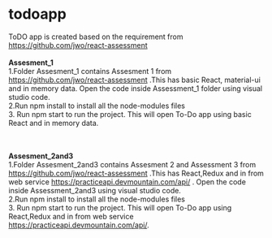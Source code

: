 # todoapp
ToDO app is created based on the requirement from https://github.com/jwo/react-assessment </br>
</br>
<b>Assesment_1</b> </br>
1.Folder Assesment_1 contains Assesment 1 from  https://github.com/jwo/react-assessment .This has basic React, material-ui and in memory 
data. Open the code inside Assessment_1 folder using visual studio code. </br>
2.Run npm install to install all the node-modules files </br>
3. Run npm start to run the project. This will open To-Do app using basic React and in memory data.

</br></br>
<b>Assesment_2and3</b> </br>
1.Folder Assesment_2and3  contains Assesment 2 and Assessment 3 from  https://github.com/jwo/react-assessment .This has React,Redux and 
in from web service https://practiceapi.devmountain.com/api/ . Open the code inside Assessment_2and3  using visual studio code. </br>
2.Run npm install to install all the  node-modules files </br>
3. Run npm start to run the project. This will open To-Do app using React,Redux and 
in from web service https://practiceapi.devmountain.com/api/.
